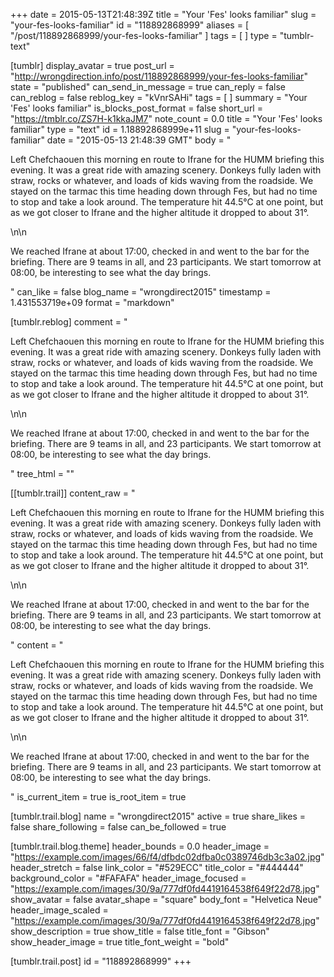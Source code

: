 +++
date = 2015-05-13T21:48:39Z
title = "Your 'Fes' looks familiar"
slug = "your-fes-looks-familiar"
id = "118892868999"
aliases = [ "/post/118892868999/your-fes-looks-familiar" ]
tags = [ ]
type = "tumblr-text"

[tumblr]
display_avatar = true
post_url = "http://wrongdirection.info/post/118892868999/your-fes-looks-familiar"
state = "published"
can_send_in_message = true
can_reply = false
can_reblog = false
reblog_key = "kVnrSAHi"
tags = [ ]
summary = "Your 'Fes' looks familiar"
is_blocks_post_format = false
short_url = "https://tmblr.co/ZS7H-k1kkaJM7"
note_count = 0.0
title = "Your 'Fes' looks familiar"
type = "text"
id = 1.18892868999e+11
slug = "your-fes-looks-familiar"
date = "2015-05-13 21:48:39 GMT"
body = "<p>Left Chefchaouen this morning en route to Ifrane for the HUMM briefing this evening. It was a great ride with amazing scenery. Donkeys fully laden with straw, rocks or whatever, and loads of kids waving from the roadside. We stayed on the tarmac this time heading down through Fes, but had no time to stop and take a look around. The temperature hit 44.5°C at one point, but as we got closer to Ifrane and the higher altitude it dropped to about 31°.</p>\n\n<p>We reached Ifrane at about 17:00, checked in and went to the bar for the briefing. There are 9 teams in all, and 23 participants. We start tomorrow at 08:00, be interesting to see what the day brings.</p>"
can_like = false
blog_name = "wrongdirect2015"
timestamp = 1.431553719e+09
format = "markdown"

[tumblr.reblog]
comment = "<p>Left Chefchaouen this morning en route to Ifrane for the HUMM briefing this evening. It was a great ride with amazing scenery. Donkeys fully laden with straw, rocks or whatever, and loads of kids waving from the roadside. We stayed on the tarmac this time heading down through Fes, but had no time to stop and take a look around. The temperature hit 44.5°C at one point, but as we got closer to Ifrane and the higher altitude it dropped to about 31°.</p>\n\n<p>We reached Ifrane at about 17:00, checked in and went to the bar for the briefing. There are 9 teams in all, and 23 participants. We start tomorrow at 08:00, be interesting to see what the day brings.</p>"
tree_html = ""

[[tumblr.trail]]
content_raw = "<p>Left Chefchaouen this morning en route to Ifrane for the HUMM briefing this evening. It was a great ride with amazing scenery. Donkeys fully laden with straw, rocks or whatever, and loads of kids waving from the roadside. We stayed on the tarmac this time heading down through Fes, but had no time to stop and take a look around. The temperature hit 44.5°C at one point, but as we got closer to Ifrane and the higher altitude it dropped to about 31°.</p>\n\n<p>We reached Ifrane at about 17:00, checked in and went to the bar for the briefing. There are 9 teams in all, and 23 participants. We start tomorrow at 08:00, be interesting to see what the day brings.</p>"
content = "<p>Left Chefchaouen this morning en route to Ifrane for the HUMM briefing this evening. It was a great ride with amazing scenery. Donkeys fully laden with straw, rocks or whatever, and loads of kids waving from the roadside. We stayed on the tarmac this time heading down through Fes, but had no time to stop and take a look around. The temperature hit 44.5&deg;C at one point, but as we got closer to Ifrane and the higher altitude it dropped to about 31&deg;.</p>\n\n<p>We reached Ifrane at about 17:00, checked in and went to the bar for the briefing. There are 9 teams in all, and 23 participants. We start tomorrow at 08:00, be interesting to see what the day brings.</p>"
is_current_item = true
is_root_item = true

[tumblr.trail.blog]
name = "wrongdirect2015"
active = true
share_likes = false
share_following = false
can_be_followed = true

[tumblr.trail.blog.theme]
header_bounds = 0.0
header_image = "https://example.com/images/66/f4/dfbdc02dfba0c0389746db3c3a02.jpg"
header_stretch = false
link_color = "#529ECC"
title_color = "#444444"
background_color = "#FAFAFA"
header_image_focused = "https://example.com/images/30/9a/777df0fd4419164538f649f22d78.jpg"
show_avatar = false
avatar_shape = "square"
body_font = "Helvetica Neue"
header_image_scaled = "https://example.com/images/30/9a/777df0fd4419164538f649f22d78.jpg"
show_description = true
show_title = false
title_font = "Gibson"
show_header_image = true
title_font_weight = "bold"

[tumblr.trail.post]
id = "118892868999"
+++
